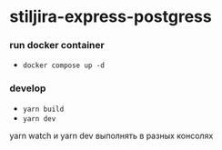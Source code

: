 # stiljira-express-postgress

### run docker container
* ```docker compose up -d```

### develop
* `yarn build`
* `yarn dev`

yarn watch и yarn dev выполнять в разных консолях
